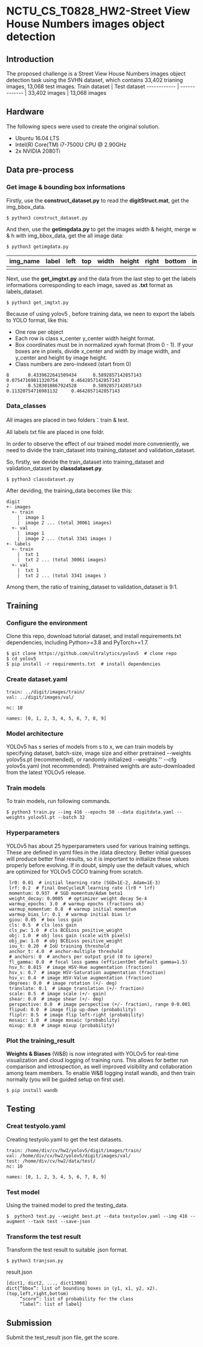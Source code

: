 # NCTU_CS_T0828_HW2-Street View House Numbers images object detection
## Introduction
The proposed challenge is a Street View House Numbers images object detection task using the SVHN dataset, which contains 33,402 trianing images, 13,068 test images.
Train dataset | Test dataset
------------ | ------------- |
33,402 images | 13,068 images
## Hardware
The following specs were used to create the original solution.
- Ubuntu 16.04 LTS
- Intel(R) Core(TM) i7-7500U CPU @ 2.90GHz
- 2x NVIDIA 2080Ti
## Data pre-process
### Get image & bounding box informations
Firstly, use the **construct_dataset.py** to read the **digitStruct.mat**, get the img_bbox_data.
```
$ python3 construct_dataset.py
```
And then, use the **getimgdata.py** to get the images width & height, merge w & h with img_bbox_data, get the all image data:
```
$ python3 getimgdata.py
```
img_name | label | left | top | width | height | right | bottom | img_width | img_height
------------ | ------------- |------------- |------------- |------------- |------------- |------------- |------------- |------------- |------------- |
 | | | | | | | | | | | |
 
 Next, use the **get_imgtxt.py** and the data from the last step to get the labels informations corresponding to each image, saved as **.txt** format as labels_dataset. 
 ```
 $ python3 get_imgtxt.py
 ```
 Because of using yolov5 , before training data, we neen to export the labels to YOLO format, like this:
- One row per object
- Each row is class x_center y_center width height format.
- Box coordinates must be in normalized xywh format (from 0 - 1). If your boxes are in pixels, divide x_center and width by image width, and y_center and height by image height.
- Class numbers are zero-indexed (start from 0)
```
8       0.4339622641509434      0.5892857142857143      0.07547169811320754     0.4642857142857143
2       0.5283018867924528      0.5892857142857143      0.11320754716981132     0.4642857142857143
```
### Data_classes
All images are placed in two folders：train & test. 

All labels txt file are placed in one foldr.

In order to observe the effect of our trained model more conveniently, we need to divide the train_dataset into training_dataset and validation_dataset. 

So, firstly, we devide the train_dataset into training_dataset and validation_dataset by **classdataset.py**.
```
$ python3 classdataset.py
```
After deviding, the training_data becomes like this:
```
digit
+- images
  +- train 
    |  image 1
    |  image 2 ... (total 30061 images)
  +- val	 	 
    |  image 1
    |  image 2 ... (total 3341 images )
+- labels
  +- train 
    |  txt 1
    |  txt 2 ... (total 30061 images)
  +- val	 	 
    |  txt 1
    |  txt 2 ... (total 3341 images )
```
Among them, the ratio of training_dataset to validation_dataset is 9:1.


## Training
### Configure the environment
Clone this repo, download tutorial dataset, and install requirements.txt dependencies, including Python>=3.8 and PyTorch>=1.7.
```
$ git clone https://github.com/ultralytics/yolov5  # clone repo
$ cd yolov5
$ pip install -r requirements.txt  # install dependencies
```
### Create dataset.yaml
```
train: ../digit/images/train/
val: ../digit/images/val/

nc: 10

names: [0, 1, 2, 3, 4, 5, 6, 7, 8, 9]
```
### Model architecture
YOLOv5 has s series of models from s to x, we can train models by specifying dataset, batch-size, image size and either pretrained --weights yolov5s.pt (recommended), or randomly initialized --weights '' --cfg yolov5s.yaml (not recommended). Pretrained weights are auto-downloaded from the latest YOLOv5 release.
### Train models
To train models, run following commands.
```
$ python3 train.py --img 416 --epochs 50 --data digitdata.yaml --weights yolov5l.pt --batch 32
```
### Hyperparameters
YOLOv5 has about 25 hyperparameters used for various training settings. These are defined in yaml files in the /data directory. Better initial guesses will produce better final results, so it is important to initialize these values properly before evolving. If in doubt, simply use the default values, which are optimized for YOLOv5 COCO training from scratch.
```
 lr0: 0.01  # initial learning rate (SGD=1E-2, Adam=1E-3) 
 lrf: 0.2  # final OneCycleLR learning rate (lr0 * lrf) 
 momentum: 0.937  # SGD momentum/Adam beta1 
 weight_decay: 0.0005  # optimizer weight decay 5e-4 
 warmup_epochs: 3.0  # warmup epochs (fractions ok) 
 warmup_momentum: 0.8  # warmup initial momentum 
 warmup_bias_lr: 0.1  # warmup initial bias lr 
 giou: 0.05  # box loss gain 
 cls: 0.5  # cls loss gain 
 cls_pw: 1.0  # cls BCELoss positive_weight 
 obj: 1.0  # obj loss gain (scale with pixels) 
 obj_pw: 1.0  # obj BCELoss positive_weight 
 iou_t: 0.20  # IoU training threshold 
 anchor_t: 4.0  # anchor-multiple threshold 
 # anchors: 0  # anchors per output grid (0 to ignore) 
 fl_gamma: 0.0  # focal loss gamma (efficientDet default gamma=1.5) 
 hsv_h: 0.015  # image HSV-Hue augmentation (fraction) 
 hsv_s: 0.7  # image HSV-Saturation augmentation (fraction) 
 hsv_v: 0.4  # image HSV-Value augmentation (fraction) 
 degrees: 0.0  # image rotation (+/- deg) 
 translate: 0.1  # image translation (+/- fraction) 
 scale: 0.5  # image scale (+/- gain) 
 shear: 0.0  # image shear (+/- deg) 
 perspective: 0.0  # image perspective (+/- fraction), range 0-0.001 
 flipud: 0.0  # image flip up-down (probability) 
 fliplr: 0.5  # image flip left-right (probability) 
 mosaic: 1.0  # image mosaic (probability) 
 mixup: 0.0  # image mixup (probability) 
 ```
### Plot the training_result
**Weights & Biases** (W&B) is now integrated with YOLOv5 for real-time visualization and cloud logging of training runs. This allows for better run comparison and introspection, as well improved visibility and collaboration among team members. To enable W&B logging install wandb, and then train normally (you will be guided setup on first use).
```
$ pip install wandb
```
## Testing
### Creat testyolo.yaml
Creating testyolo.yaml to get the test datasets.
```
train: /home/div/cv/hw2/yolov5/digit/images/train/
val: /home/div/cv/hw2/yolov5/digit/images/val/
test: /home/div/cv/hw2/data/test/
nc: 10

names: [0, 1, 2, 3, 4, 5, 6, 7, 8, 9]
```
### Test model
Using the trained model to pred the testing_data.
```
$  python3 test.py --weight best.pt --data testyolov.yaml --img 416 --augment --task test --save-json
```
### Transform the test result
Transform the test result to suitable .json format.
```
$ python3 tranjson.py
```
result.json
```
[dict1, dict2, ..., dict13068]
dict{“bbox”: list of bounding boxes in (y1, x1, y2, x2). (top,left,right,bottom)
     “score”: list of probability for the class
     “label”: list of label}
```
## Submission
Submit the test_result json file, get the score.

